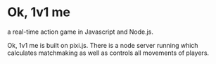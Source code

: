 Ok, 1v1 me
============

a real-time action game in Javascript and Node.js.

Ok, 1v1 me is built on pixi.js. There is a node server running which calculates matchmaking as well as controls all movements of players.
